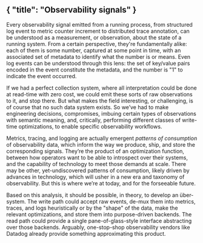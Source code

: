 { "title": "Observability signals" }
---

Every observability signal emitted from a running process, from structured log
event to metric counter increment to distributed trace annotation, can be
understood as a measurement, or observation, about the state of a running
system. From a certain perspective, they're fundamentally alike: each of them
is some number, captured at some point in time, with an associated set of
metadata to identify what the number is or means. Even log events can be
understood through this lens: the set of key/value pairs encoded in the event
constitute the metadata, and the number is "1" to indicate the event occurred.

If we had a perfect collection system, where all interpretation could be done
at read-time with zero cost, we could emit these sorts of raw observations to
it, and stop there. But what makes the field interesting, or challenging, is of
course that no such data system exists. So we’ve had to make engineering
decisions, compromises, imbuing certain types of observations with semantic
meaning, and, critically, performing different classes of write-time
optimizations, to enable specific observability workflows.

Metrics, tracing, and logging are actually emergent _patterns of consumption_
of observability data, which inform the way we produce, ship, and store the
corresponding signals. They’re the product of an optimization function, between
how operators want to be able to introspect over their systems, and the
capability of technology to meet those demands at scale. There may be other,
yet-undiscovered patterns of consumption, likely driven by advances in
technology, which will usher in a new era and taxonomy of observability. But
this is where we’re at today, and for the forseeable future.

Based on this analysis, it should be possible, in theory, to develop an
über-system. The write path could accept raw events, de-mux them into metrics,
traces, and logs heuristically or by the "shape" of the data, make the relevant
optimizations, and store them into purpose-driven backends. The read path could
provide a single pane-of-glass-style interface abstracting over those backends.
Arguably, one-stop-shop observability vendors like Datadog already provide
something approximating this product.

